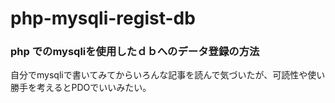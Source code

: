 # php-mysqli-regist-db

### php でのmysqliを使用したｄｂへのデータ登録の方法

自分でmysqliで書いてみてからいろんな記事を読んで気づいたが、可読性や使い勝手を考えるとPDOでいいみたい。

